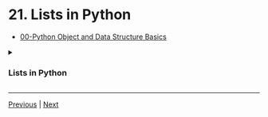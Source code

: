 # 21. Lists in Python

-   [00-Python Object and Data Structure Basics](https://docs.google.com/presentation/d/1lMiOnSVp1dbTOOLMXJXqDyUJz5-k7n-rVPgQtMj7wcA/edit#slide=id.g2586a91ea0_0_101)

<details>
  <summary><h3>Lists in Python</h3></summary>

-   [04-List.ipynb](https://colab.research.google.com/drive/1jre6GG-RzGIRTWlAuRiqJZLWRXd-6YOo#scrollTo=D2rXxflFRRfY&line=11&uniqifier=1)
</details> 

---
[Previous](./20_Print-Formatting-FAQs.md) | [Next](./22_Lists-FAQ.md)